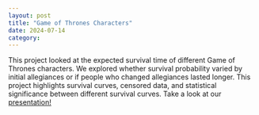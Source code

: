 ```yaml
---
layout: post
title: "Game of Thrones Characters"
date: 2024-07-14
category:
---
```


This project looked at the expected survival time of different Game of Thrones characters. We explored whether survival probability varied by initial allegiances or if people who changed allegiances lasted longer. This project highlights survival curves, censored data, and statistical significance between different survival curves. Take a look at our [presentation!](../DATA599_GROUPPROJECT1_HALL_SMITH_ROMERO.pdf)
